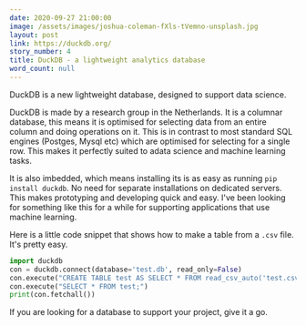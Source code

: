 ```yaml
---
date: 2020-09-27 21:00:00
image: /assets/images/joshua-coleman-fXls-tVemno-unsplash.jpg
layout: post
link: https://duckdb.org/
story_number: 4
title: DuckDB - a lightweight analytics database
word_count: null
---
```


DuckDB is a new lightweight database, designed to support data science.

DuckDB is made by a research group in the Netherlands. It is a columnar database, this means it is optimised for selecting data from an entire column and doing operations on it. This is in contrast to most standard SQL engines (Postges, Mysql etc) which are optimised for selecting for a single row. This makes it perfectly suited to adata science and machine learning tasks.

It is also imbedded, which means installing its is as easy as running `pip install duckdb`. No need for separate installations on dedicated servers. This makes prototyping and developing quick and easy. I've been looking for something like this for a while for supporting applications that use machine learning.

Here is a little code snippet that shows how to make a table from a `.csv` file. It's pretty easy.

```python
import duckdb
con = duckdb.connect(database='test.db', read_only=False)
con.execute("CREATE TABLE test AS SELECT * FROM read_csv_auto('test.csv');")
con.execute("SELECT * FROM test;")
print(con.fetchall())
```

If you are looking for a database to support your project, give it a go.

